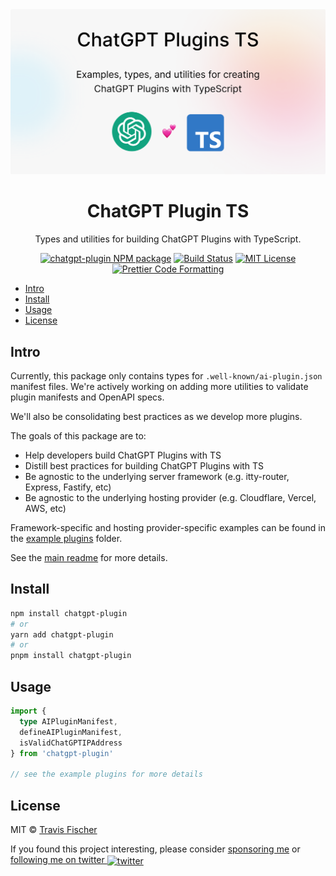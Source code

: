 <a href="https://github.com/transitive-bullshit/chatgpt-plugin-ts">
  <img alt="ChatGPT Plugin TS" src="/media/social.png">
</a>

<h1 align="center">ChatGPT Plugin TS</h1>

<p align="center">
  Types and utilities for building ChatGPT Plugins with TypeScript.
</p>

<p align="center">
  <a href="https://www.npmjs.com/package/chatgpt-plugin"><img alt="chatgpt-plugin NPM package" src="https://img.shields.io/npm/v/chatgpt-plugin.svg" /></a>
  <a href="https://github.com/transitive-bullshit/chatgpt-plugin-ts/actions/workflows/test.yml"><img alt="Build Status" src="https://github.com/transitive-bullshit/chatgpt-plugin-ts/actions/workflows/test.yml/badge.svg" /></a>
  <a href="https://github.com/transitive-bullshit/chatgpt-plugin-ts/blob/main/license"><img alt="MIT License" src="https://img.shields.io/badge/license-MIT-blue" /></a>
  <a href="https://prettier.io"><img alt="Prettier Code Formatting" src="https://img.shields.io/badge/code_style-prettier-brightgreen.svg" /></a>
</p>

- [Intro](#intro)
- [Install](#install)
- [Usage](#usage)
- [License](#license)

## Intro

Currently, this package only contains types for `.well-known/ai-plugin.json` manifest files. We're actively working on adding more utilities to validate plugin manifests and OpenAPI specs.

We'll also be consolidating best practices as we develop more plugins.

The goals of this package are to:

- Help developers build ChatGPT Plugins with TS
- Distill best practices for building ChatGPT Plugins with TS
- Be agnostic to the underlying server framework (e.g. itty-router, Express, Fastify, etc)
- Be agnostic to the underlying hosting provider (e.g. Cloudflare, Vercel, AWS, etc)

Framework-specific and hosting provider-specific examples can be found in the [example plugins](../../plugins) folder.

See the [main readme](https://github.com/transitive-bullshit/chatgpt-plugin-ts) for more details.

## Install

```bash
npm install chatgpt-plugin
# or
yarn add chatgpt-plugin
# or
pnpm install chatgpt-plugin
```

## Usage

```ts
import {
  type AIPluginManifest,
  defineAIPluginManifest,
  isValidChatGPTIPAddress
} from 'chatgpt-plugin'

// see the example plugins for more details
```

## License

MIT © [Travis Fischer](https://transitivebullsh.it)

If you found this project interesting, please consider [sponsoring me](https://github.com/sponsors/transitive-bullshit) or <a href="https://twitter.com/transitive_bs">following me on twitter <img src="https://storage.googleapis.com/saasify-assets/twitter-logo.svg" alt="twitter" height="24px" align="center"></a>
